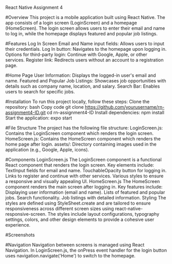 React Native Assignment 4


#Overview
This project is a mobile application built using React Native. The app consists of a login screen (LoginScreen) and a homepage (HomeScreen). The login screen allows users to enter their email and name to log in, while the homepage displays featured and popular job listings.


#Features
Log In Screen
Email and Name input fields: Allows users to input their credentials.
Log In button: Navigates to the homepage upon logging in.
Options for third-party login: Continue with Google, Apple, or other services.
Register link: Redirects users without an account to a registration page.

#Home Page
User Information: Displays the logged-in user's email and name.
Featured and Popular Job Listings: Showcases job opportunities with details such as company name, location, and salary.
Search Bar: Enables users to search for specific jobs.

#Installation
To run this project locally, follow these steps:
Clone the repository:
bash
Copy code
git clone https://github.com/yourusername/rn-assignment4-ID.git
cd rn-assignment4-ID
Install dependencies:
npm install
Start the application:
expo start


#File Structure
The project has the following file structure:
LoginScreen.js: Contains the LoginScreen component which renders the login screen.
HomeScreen.js: Contains the HomeScreen component which renders the home page after login.
assets/: Directory containing images used in the application (e.g., Google, Apple, icons).


#Components
LoginScreen.js
The LoginScreen component is a functional React component that renders the login screen. Key elements include:
TextInput fields for email and name.
TouchableOpacity button for logging in.
Links to register and continue with other services.
Various styles to ensure a responsive and visually appealing UI.
HomeScreen.js
The HomeScreen component renders the main screen after logging in. Key features include:
Displaying user information (email and name).
Lists of featured and popular jobs.
Search functionality.
Job listings with detailed information.
Styling
The styles are defined using StyleSheet.create and are tailored to ensure responsiveness across different screen sizes using react-native-responsive-screen. The styles include layout configurations, typography settings, colors, and other design elements to provide a cohesive user experience.

#Screenshots
<!-- Include screenshots of the application here -->


#Navigation
Navigation between screens is managed using React Navigation. In LoginScreen.js, the onPress event handler for the login button uses navigation.navigate('Home') to switch to the homepage.
